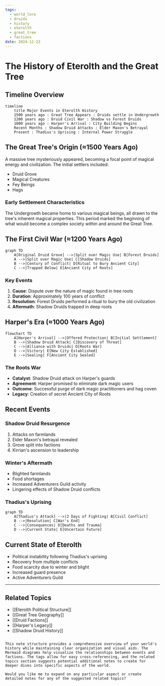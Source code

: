 ```yaml
---
tags:
  - world_lore
  - druids
  - history
  - eterolth
  - great_tree
  - factions
date: 2024-12-22
---
```


# The History of Eterolth and the Great Tree

## Timeline Overview

```mermaid
timeline
    title Major Events in Eterolth History
    1500 years ago : Great Tree Appears : Druids settle in Undergrowth
    1200 years ago : Druid Civil War : Shadow vs Forest Druids
    1000 years ago : Harper's Arrival : City Building Begins
    Recent Months : Shadow Druid Attacks : Elder Maxon's Betrayal
    Present : Thadius's Uprising : Internal Power Struggle
```

## The Great Tree's Origin (≈1500 Years Ago)
A massive tree mysteriously appeared, becoming a focal point of magical energy and civilization. The initial settlers included:
- Druid Grove
- Magical Creatures
- Fey Beings
- Hags

### Early Settlement Characteristics
The Undergrowth became home to various magical beings, all drawn to the tree's inherent magical properties. This period marked the beginning of what would become a complex society within and around the Great Tree.

## The First Civil War (≈1200 Years Ago)
```mermaid
graph TD
    A[Original Druid Grove] -->|Split over Magic Use| B[Forest Druids]
    A -->|Split over Magic Use| C[Shadow Druids]
    B -->|Century of Conflict| D[Ritual to Bury Ancient City]
    C -->|Trapped Below| E[Ancient City of Roots]
```

### Key Events
1. **Cause**: Dispute over the nature of magic found in tree roots
2. **Duration**: Approximately 100 years of conflict
3. **Resolution**: Forest Druids performed a ritual to bury the old civilization
4. **Aftermath**: Shadow Druids trapped in deep roots

## Harper's Era (≈1000 Years Ago)
```mermaid
flowchart TD
    A[Harper's Arrival] -->|Offered Protection| B[Initial Settlement]
    B -->|Shadow Druid Attack| C[Discovery of Threat]
    C -->|Alliance with Druids| D[Roots War]
    D -->|Victory| E[New City Established]
    E -->|Sealing| F[Ancient City Sealed]
```

### The Roots War
- **Catalyst**: Shadow Druid attack on Harper's guards
- **Agreement**: Harper promised to eliminate dark magic users
- **Outcome**: Successful purge of dark magic practitioners and hag coven
- **Legacy**: Creation of secret Ancient City of Roots

## Recent Events

### Shadow Druid Resurgence
1. Attacks on farmlands
2. Elder Maxon's betrayal revealed
3. Grove split into factions
4. Kirrian's ascension to leadership

### Winter's Aftermath
- Blighted farmlands
- Food shortages
- Increased Adventurers Guild activity
- Lingering effects of Shadow Druid conflicts

### Thadius's Uprising
```mermaid
graph TD
    A[Thadius's Attack] -->|2 Days of Fighting| B[Civil Conflict]
    B -->|Resolution| C[War's End]
    C -->|Consequences| D[Deaths and Trauma]
    D -->|Current State| E[Uncertain Future]
```

## Current State of Eterolth
- Political instability following Thadius's uprising
- Recovery from multiple conflicts
- Food scarcity due to winter and blight
- Increased guard presence
- Active Adventurers Guild

---
## Related Topics
- [[Eterolth Political Structure]]
- [[Great Tree Geography]]
- [[Druid Factions]]
- [[Harper's Legacy]]
- [[Shadow Druid History]]
```

This note structure provides a comprehensive overview of your world's history while maintaining clear organization and visual aids. The Mermaid diagrams help visualize the relationships between events and factions. The tags allow for easy cross-referencing, and the related topics section suggests potential additional notes to create for deeper dives into specific aspects of the world.

Would you like me to expand on any particular aspect or create detailed notes for any of the suggested related topics?